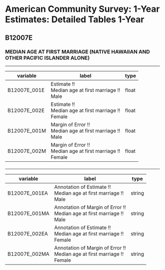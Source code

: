 # American Community Survey: 1-Year Estimates: Detailed Tables 1-Year

## B12007E

### MEDIAN AGE AT FIRST MARRIAGE (NATIVE HAWAIIAN AND OTHER PACIFIC ISLANDER ALONE)

___

| variable | label | type |
| ----- | ----- | ----- |
| B12007E_001E | Estimate !!<br>Median age at first marriage !!<br>Male | float |
| B12007E_002E | Estimate !!<br>Median age at first marriage !!<br>Female | float |
| B12007E_001M | Margin of Error !!<br>Median age at first marriage !!<br>Male | float |
| B12007E_002M | Margin of Error !!<br>Median age at first marriage !!<br>Female | float |
### 

___

| variable | label | type |
| ----- | ----- | ----- |
| B12007E_001EA | Annotation of Estimate !!<br>Median age at first marriage !!<br>Male | string |
| B12007E_001MA | Annotation of Margin of Error !!<br>Median age at first marriage !!<br>Male | string |
| B12007E_002EA | Annotation of Estimate !!<br>Median age at first marriage !!<br>Female | string |
| B12007E_002MA | Annotation of Margin of Error !!<br>Median age at first marriage !!<br>Female | string |

